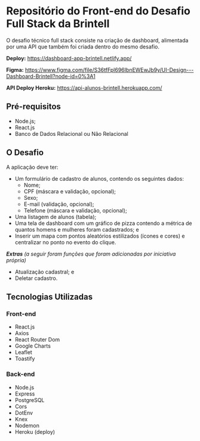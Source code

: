 # __Repositório do Front-end do Desafio Full Stack da Brintell__

O desafio técnico full stack consiste na criação de dashboard, alimentada por uma API que também foi criada dentro do mesmo desafio.

__Deploy:__ <https://dashboard-app-brintell.netlify.app/>

__Figma:__ <https://www.figma.com/file/S36tfFpl696IbnEWEwJb9y/UI-Design---Dashboard-Brintell?node-id=0%3A1>

__API Deploy Heroku:__ <https://api-alunos-brintell.herokuapp.com/>

## __Pré-requisitos__
- Node.js;
- React.js
- Banco de Dados Relacional ou Não Relacional

## __O Desafio__

A aplicação deve ter:
- Um formulário de cadastro de alunos, contendo os seguintes dados:
  - Nome;
  - CPF (máscara e validação, opcional);
  - Sexo;
  - E-mail (validação, opcional);
  - Telefone (máscara e validação, opcional);
- Uma listagem de alunos (tabela);
- Uma tela de dashboard com um gráfico de pizza contendo a métrica de quantos homens e mulheres foram cadastrados; e
- Inserir um mapa com pontos aleatórios estilizados (ícones e cores) e centralizar no ponto no evento do clique.

___Extras___ _(a seguir foram funções que foram adicionadas por iniciativa própria)_
- Atualização cadastral; e
- Deletar cadastro.

## __Tecnologias Utilizadas__

### __Front-end__
- React.js
- Axios
- React Router Dom
- Google Charts
- Leaflet
- Toastify

### __Back-end__
- Node.js
- Express
- PostgreSQL
- Cors
- DotEnv
- Knex
- Nodemon
- Heroku (deploy)
